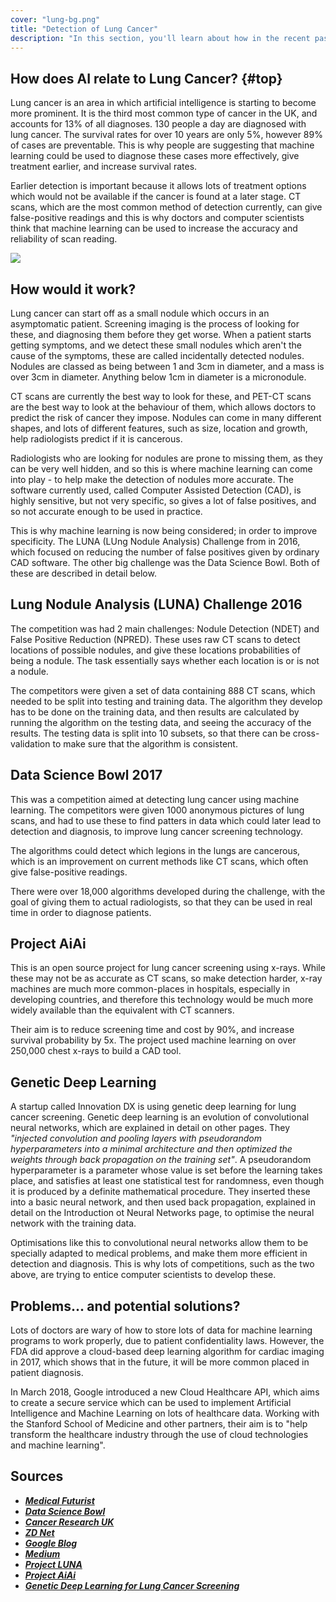 ```yaml
---
cover: "lung-bg.png"
title: "Detection of Lung Cancer"
description: "In this section, you'll learn about how in the recent past, doctors and computer scientists have come together to develop better diagnosis technology, using AI, in order to fight lung cancer."
---
```


## How does AI relate to Lung Cancer? {#top}

Lung cancer is an area in which artificial intelligence is starting to become more prominent. It is the third most common type of cancer in the UK, and accounts for 13% of all diagnoses. 130 people a day are diagnosed with lung cancer. The survival rates for over 10 years are only 5%, however 89% of cases are preventable. This is why people are suggesting that machine learning could be used to diagnose these cases more effectively, give treatment earlier, and increase survival rates.

Earlier detection is important because it allows lots of treatment options which would not be available if the cancer is found at a later stage. CT scans, which are the most common method of detection currently, can give false-positive readings and this is why doctors and computer scientists think that machine learning can be used to increase the accuracy and reliability of scan reading.

![](content-images/lung1.png)

## How would it work?

Lung cancer can start off as a small nodule which occurs in an asymptomatic patient. Screening imaging is the process of looking for these, and diagnosing them before they get worse. When a patient starts getting symptoms, and we detect these small nodules which aren't the cause of the symptoms, these are called incidentally detected nodules. Nodules are classed as being between 1 and 3cm in diameter, and a mass is over 3cm in diameter. Anything below 1cm in diameter is a micronodule.

CT scans are currently the best way to look for these, and PET-CT scans are the best way to look at the behaviour of them, which allows doctors to predict the risk of cancer they impose. Nodules can come in many different shapes, and lots of different features, such as size, location and growth, help radiologists predict if it is cancerous.

Radiologists who are looking for nodules are prone to missing them, as they can be very well hidden, and so this is where machine learning can come into play - to help make the detection of nodules more accurate. The software currently used, called Computer Assisted Detection (CAD), is highly sensitive, but not very specific, so gives a lot of false positives, and so not accurate enough to be used in practice.

This is why machine learning is now being considered; in order to improve specificity. The LUNA (LUng Nodule Analysis) Challenge from in 2016, which focused on reducing the number of false positives given by ordinary CAD software. The other big challenge was the Data Science Bowl. Both of these are described in detail below.

## Lung Nodule Analysis (LUNA) Challenge 2016

The competition was had 2 main challenges: Nodule Detection (NDET) and False Positive Reduction (NPRED). These uses raw CT scans to detect locations of possible nodules, and give these locations probabilities of being a nodule. The task essentially says whether each location is or is not a nodule.

The competitors were given a set of data containing 888 CT scans, which needed to be split into testing and training data. The algorithm they develop has to be done on the training data, and then results are calculated by running the algorithm on the testing data, and seeing the accuracy of the results. The testing data is split into 10 subsets, so that there can be cross-validation to make sure that the algorithm is consistent.

## Data Science Bowl 2017

This was a competition aimed at detecting lung cancer using machine learning. The competitors were given 1000 anonymous pictures of lung scans, and had to use these to find patters in data which could later lead to detection and diagnosis, to improve lung cancer screening technology.

The algorithms could detect which legions in the lungs are cancerous, which is an improvement on current methods like CT scans, which often give false-positive readings.

There were over 18,000 algorithms developed during the challenge, with the goal of giving them to actual radiologists, so that they can be used in real time in order to diagnose patients.

## Project AiAi

This is an open source project for lung cancer screening using x-rays. While these may not be as accurate as CT scans, so make detection harder, x-ray machines are much more common-places in hospitals, especially in developing countries, and therefore this technology would be much more widely available than the equivalent with CT scanners.

Their aim is to reduce screening time and cost by 90%, and increase survival probability by 5x. The project used machine learning on over 250,000 chest x-rays to build a CAD tool.

## Genetic Deep Learning

A startup called Innovation DX is using genetic deep learning for lung cancer screening. Genetic deep learning is an evolution of convolutional neural networks, which are explained in detail on other pages. They *"injected convolution and pooling layers with pseudorandom hyperparameters into a minimal architecture and then optimized the weights through back propagation on the training set"*. A pseudorandom hyperparameter is a parameter whose value is set before the learning takes place, and satisfies at least one statistical test for randomness, even though it is produced by a definite mathematical procedure. They inserted these into a basic neural network, and then used back propagation, explained in detail on the Introduction ot Neural Networks page, to optimise the neural network with the training data.

Optimisations like this to convolutional neural networks allow them to be specially adapted to medical problems, and make them more efficient in detection and diagnosis. This is why lots of competitions, such as the two above, are trying to entice computer scientists to develop these.

## Problems... and potential solutions?

Lots of doctors are wary of how to store lots of data for machine learning programs to work properly, due to patient confidentiality laws. However, the FDA did approve a cloud-based deep learning algorithm for cardiac imaging in 2017, which shows that in the future, it will be more common placed in patient diagnosis.

In March 2018, Google introduced a new Cloud Healthcare API, which aims to create a secure service which can be used to implement Artificial Intelligence and Machine Learning on lots of healthcare data. Working with the Stanford School of Medicine and other partners, their aim is to "help transform the healthcare industry through the use of cloud technologies and machine learning".

## Sources

- [*__Medical Futurist__*](http://medicalfuturist.com/the-future-of-radiology-and-ai/)
- [*__Data Science Bowl__*](https://datasciencebowl.com/competitions/turning-machine-intelligence-against-lung-cancer/)
- [*__Cancer Research UK__*](http://www.cancerresearchuk.org/health-professional/cancer-statistics/statistics-by-cancer-type/lung-cancer)
- [*__ZD Net__*](http://www.zdnet.com/article/google-takes-health-care-to-the-cloud-with-new-api-partnerships/)
- [*__Google Blog__*](https://blog.google/topics/google-cloud/google-cloud-healthcare-new-apis-customers-partners-and-security-updates/)
- [*__Medium__*](https://medium.com/@alexandrecadrin/lung-cancer-bridging-the-gap-between-medical-imaging-and-data-science-a92b0bb08fda)
- [*__Project LUNA__*](https://luna16.grand-challenge.org/results/)
- [*__Project AiAi__*](https://aiai.care/)
- [*__Genetic Deep Learning for Lung Cancer Screening__*](https://www.dropbox.com/s/0xw2r5t5ge0sjam/Genetic%20Deep%20Learning%20for%20Lung%20Cancer%20Screening.pdf?dl=0)